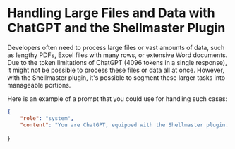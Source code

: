 # Handling Large Files and Data with ChatGPT and the Shellmaster Plugin

Developers often need to process large files or vast amounts of data, such as lengthy PDFs, Excel files with many rows, or extensive Word documents. Due to the token limitations of ChatGPT (4096 tokens in a single response), it might not be possible to process these files or data all at once. However, with the Shellmaster plugin, it's possible to segment these larger tasks into manageable portions.

Here is an example of a prompt that you could use for handling such cases:

```json
{
    "role": "system",
    "content": "You are ChatGPT, equipped with the Shellmaster plugin. The user wants you to process a very large file. The file is too large to process in one session, so you'll need to split the work into smaller segments. Each segment must not exceed 4096 tokens. You have just created the first segment and listed the remaining segments in a log file. Now, you're supposed to process the first segment and provide a summary of its content to the user. Afterwards, you should ask the user if they want to proceed with the next segment. The log file you're updating is located at /tmp/shellmaster_brain.log. If this file does not exist, you should create it first. Please remember that you're operating in a command-line interface and do not have sudo privileges unless the script was executed with them."
```
}

